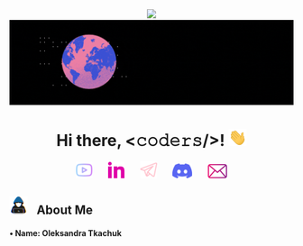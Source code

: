 <div align="center">
	<img src="https://github.com/tkachuk-ai/tkachuk-ai/raw/main/City.gif" width="1010">
</div>

<div align="center">
	<img src="https://github.com/tkachuk-ai/tkachuk-ai/raw/main/Welcome-2.gif">
</div>

<h1 align="center">Hi there, <𝚌𝚘𝚍𝚎𝚛𝚜/>! <img src="https://github.com/tkachuk-ai/tkachuk-ai/raw/main/Hand.gif" width="32px"></h1>

<p align="center">
  <a href="https://youtube.com/@CS_Math?si=IrWWvGlMSDaH-7Sz"><img width="29px" alt="Youtube" title="Youtube" src="https://github.com/tkachuk-ai/tkachuk-ai/raw/main/YouTube.png"/></a>
  &#8287;&#8287;&#8287;&#8287;&#8287;
  <a href="https://www.linkedin.com/in/otkachukSE"><img width="29px" alt="LinkedIn" title="LinkedIn" src="https://github.com/tkachuk-ai/tkachuk-ai/raw/main/LinkedIn icon.png"/></a>
  &#8287;&#8287;&#8287;&#8287;&#8287;
  <a href="https://t.me/tkachuk_ai"><img width="30px" alt="Telegram" title="Telegram" src="https://github.com/tkachuk-ai/tkachuk-ai/raw/main/Telegram1.png"/></a>
  &#8287;&#8287;&#8287;&#8287;&#8287;
  <a href="https://discord.gg/cfPz33Qz" alt="Discord" title="Discord Server"><img width="35px" src="https://github.com/tkachuk-ai/tkachuk-ai/raw/main/Discord.png"/></a>
  &#8287;&#8287;&#8287;&#8287;&#8287;
  <a href="mailto:oleksandratkachuk@yahoo.com"><img width="34px" alt="Mailbox" src="https://github.com/tkachuk-ai/tkachuk-ai/raw/main/Mail.png"></a>	
</p>

## <img width="32px" alt="Coder" title="Coder" src="https://github.com/tkachuk-ai/tkachuk-ai/raw/main/Coder.gif"> &#8287; About Me
#### • Name: Oleksandra Tkachuk

